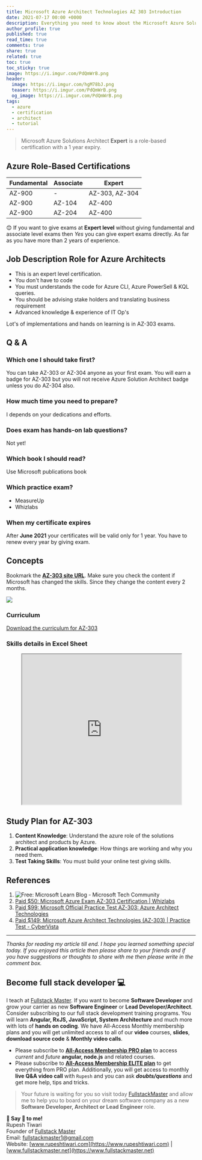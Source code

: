 ```yaml
---
title: Microsoft Azure Architect Technologies AZ 303 Introduction
date: 2021-07-17 00:00 +0000
description: Everything you need to know about the Microsoft Azure Solutions Architect certification and how Exam AZ-303 fits into that path.
author_profile: true
published: true
read_time: true
comments: true
share: true
related: true
toc: true
toc_sticky: true
image: https://i.imgur.com/PdQmWrB.png
header:
  image: https://i.imgur.com/hgM78bJ.png
  teaser: https://i.imgur.com/PdQmWrB.png
  og_image: https://i.imgur.com/PdQmWrB.png
tags:
  - azure
  - certification
  - architect
  - tutorial
---
```


> Microsoft Azure Solutions Architect **Expert** is a role-based certification with a 1 year expiry.

## Azure Role-Based Certifications

| Fundamental | Associate | Expert         |
| ----------- | --------- | -------------- |
| AZ-900      | -         | AZ-303, AZ-304 |
| AZ-900      | AZ-104    | AZ-400         |
| AZ-900      | AZ-204    | AZ-400         |

😊 If you want to give exams at **Expert level** without giving fundamental and associate level exams then _Yes_ you can give expert exams directly. As far as you have more than 2 years of experience.

## Job Description Role for Azure Architects

- This is an expert level certification.
- You don't have to code
- You must understands the code for Azure CLI, Azure PowerSell & KQL queries.
- You should be advising stake holders and translating business requirement
- Advanced knowledge & experience of IT Op's

Lot's of implementations and hands on learning is in AZ-303 exams.

## Q & A

### Which one I should take first?

You can take AZ-303 or AZ-304 anyone as your first exam. You will earn a badge for AZ-303 but you will not receive Azure Solution Architect badge unless you do AZ-304 also.

### How much time you need to prepare?

I depends on your dedications and efforts.

### Does exam has hands-on lab questions?

Not yet!

### Which book I should read?

Use Microsoft publications book

### Which practice exam?

- MeasureUp
- Whizlabs

### When my certificate expires

After **June 2021** your certificates will be valid only for 1 year.
You have to renew every year by giving exam.

## Concepts

Bookmark the [**AZ-303 site URL**](https://docs.microsoft.com/en-us/learn/certifications/exams/az-303). Make sure you check the content if Microsoft has changed the skills. Since they change the content every 2 months.

![](https://imgur.com/Nk8qa0K.png)

### Curriculum

[Download the curriculum for AZ-303](https://query.prod.cms.rt.microsoft.com/cms/api/am/binary/RE4psD6)

### Skills details in Excel Sheet

<figure class="video_container">
<iframe height="400px" width="100%" src="https://docs.google.com/spreadsheets/d/182-V-R5_pjEkklv9M1iBFO6bMhbJUFiz34YGf1exWZI/edit?usp=sharing"></iframe>
</figure>
 
## Study Plan for AZ-303

1. **Content Knowledge**: Understand the azure role of the solutions architect and products by Azure.
2. **Practical application knowledge**: How things are working and why you need them.
3. **Test Taking Skills**: You must build your online test giving skills.

## References

1.  ![Free: Microsoft Learn Blog - Microsoft Tech Community](https://techcommunity.microsoft.com/t5/microsoft-learn-blog/bg-p/MicrosoftLearnBlog)
2.  [Paid $50: Microsoft Azure Exam AZ-303 Certification | Whizlabs](https://www.whizlabs.com/microsoft-azure-certification-az-303)
3.  [Paid $99: Microsoft Official Practice Test AZ-303: Azure Architect Technologies](https://www.measureup.com/official-practice-test-az-303-microsoft-azure-architect-technologies.html)
4.  [Paid $149: Microsoft Azure Architect Technologies (AZ-303) | Practice Test - CyberVista](https://certify.cybervista.net/products/microsoft-azure-architect-technologies-practice-test/)

---

_Thanks for reading my article till end. I hope you learned something special today. If you enjoyed this article then please share to your friends and if you have suggestions or thoughts to share with me then please write in the comment box._

## Become full stack developer 💻

I teach at [Fullstack Master](https://www.fullstackmaster.net). If you want to become **Software Developer** and grow your carrier as new **Software Engineer** or **Lead Developer/Architect**. Consider subscribing to our full stack development training programs. You will learn **Angular, RxJS, JavaScript, System Architecture** and much more with lots of **hands on coding**. We have All-Access Monthly membership plans and you will get unlimited access to all of our **video** courses, **slides**, **download source code** & **Monthly video calls**.

- Please subscribe to **[All-Access Membership PRO plan](https://www.fullstackmaster.net/pro)** to access _current_ and _future_ **angular, node.js** and related courses.
- Please subscribe to **[All-Access Membership ELITE plan](https://www.fullstackmaster.net/elite)** to get everything from PRO plan. Additionally, you will get access to monthly **live Q&A video call** with `Rupesh` and you can ask **_doubts/questions_** and get more help, tips and tricks.

> Your future is waiting for you so visit today [FullstackMaster](www.fullstackmaster.net) and allow me to help you to board on your dream software company as a new **Software Developer, Architect or Lead Engineer** role.

**💖 Say 👋 to me!**
<br>Rupesh Tiwari
<br>Founder of [Fullstack Master](https://www.fullstackmaster.net)
<br>Email: <a href="mailto:fullstackmaster1@gmail.com?subject=Hi">fullstackmaster1@gmail.com</a>
<br>Website: [www.rupeshtiwari.com](https://www.rupeshtiwari.com) | [www.fullstackmaster.net](https://www.fullstackmaster.net)
